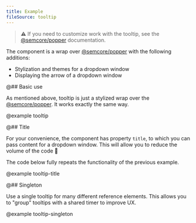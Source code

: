 ```yaml
---
title: Example
fileSource: tooltip
---
```


> ⚠️ If you need to customize work with the tooltip, see the [@semcore/popper](/utils/popper/) documentation.

The component is a wrap over [@semcore/popper](/utils/popper/) with the following additions:

- Stylization and themes for a dropdown window
- Displaying the arrow of a dropdown window

@## Basic use

As mentioned above, tooltip is just a stylized wrap over the [@semcore/popper](/utils/popper/). It works exactly the same way.

@example tooltip

@## Title

For your convenience, the component has property `title`, to which you can pass content for a dropdown window. This will allow you to reduce the volume of the code 🧐

The code below fully repeats the functionality of the previous example.

@example tooltip-title

@## Singleton

Use a single tooltip for many different reference elements. This allows you to "group" tooltips with a shared timer
to improve UX.

@example tooltip-singleton
